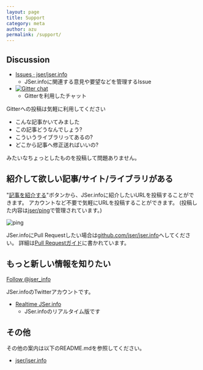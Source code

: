 ```yaml
---
layout: page
title: Support
category: meta
author: azu
permalink: /support/
---
```


## Discussion

- [Issues · jser/jser.info](https://github.com/jser/jser.info/issues "Issues · jser/jser.info")
	- JSer.infoに関連する意見や要望などを管理するIssue
- [![Gitter chat](https://badges.gitter.im/jser/jser.info.png)](https://gitter.im/jser/jser.info)
	- Gitterを利用したチャット

Gitterへの投稿は気軽に利用してください

- こんな記事かいてみました
- この記事どうなんでしょう?
- こういうライブラリってあるの?
- どこから記事へ修正送ればいいの?

みたいなちょっとしたものを投稿して問題ありません。

## 紹介して欲しい記事/サイト/ライブラリがある

"[記事を紹介する](https://jser.info/ping/)"ボタンから、JSer.infoに紹介したいURLを投稿することができます。
アカウントなど不要で気軽にURLを投稿することができます。
(投稿した内容は[jser/ping](https://github.com/jser/ping "jser/ping")で管理されています。)

![ping](https://jser.info/ping/img/site.gif)

JSer.infoにPull Requestしたい場合は[github.com/jser/jser.info](https://github.com/jser/jser.info)へしてください。
詳細は[Pull Requestガイド](https://github.com/jser/jser.info/blob/gh-pages/CONTRIBUTING.md "Pull Requestガイド")に書かれています。

## もっと新しい情報を知りたい

<a href="https://twitter.com/jser_info" class="twitter-follow-button" data-show-count="false" data-size="large">Follow @jser_info</a>
<script>!function(d,s,id){var js,fjs=d.getElementsByTagName(s)[0],p=/^http:/.test(d.location)?'http':'https';if(!d.getElementById(id)){js=d.createElement(s);js.id=id;js.src=p+'://platform.twitter.com/widgets.js';fjs.parentNode.insertBefore(js,fjs);}}(document, 'script', 'twitter-wjs');</script>

JSer.infoのTwitterアカウントです。

- [Realtime JSer.info](http://realtime.jser.info/)
	- JSer.infoのリアルタイム版です

## その他

その他の案内は以下のREADME.mdを参照してください。

- [jser/jser.info](https://github.com/jser/jser.info/ "jser/jser.info")
